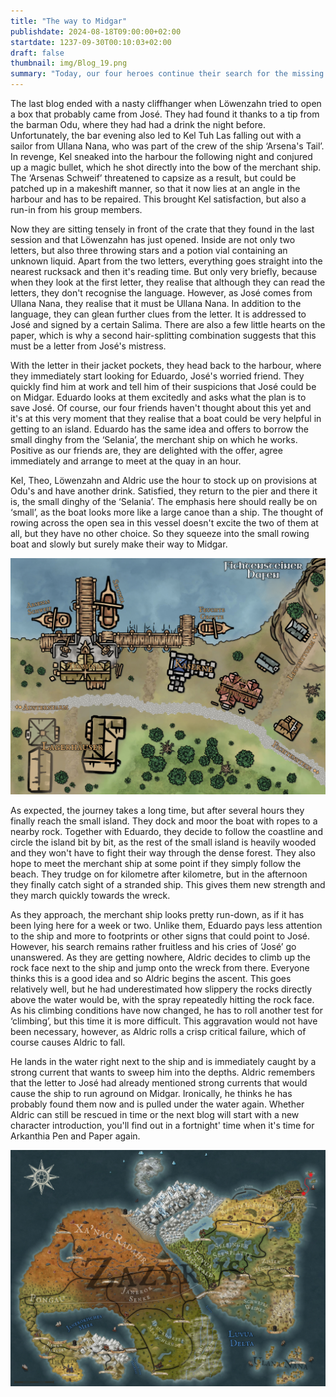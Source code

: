 ```yaml
---
title: "The way to Midgar"
publishdate: 2024-08-18T09:00:00+02:00
startdate: 1237-09-30T00:10:03+02:00
draft: false
thumbnail: img/Blog_19.png
summary: "Today, our four heroes continue their search for the missing sailor José. They quickly come across a puzzle, which Aldric solves in no time at all. Find out here what information the riddle gives them and how the solution leads them to the island of Midgar:"
---
```


The last blog ended with a nasty cliffhanger when Löwenzahn tried to open a box that probably came from José. They had found it thanks to a tip from the barman Odu, where they had had a drink the night before. Unfortunately, the bar evening also led to Kel Tuh Las falling out with a sailor from Ullana Nana, who was part of the crew of the ship ‘Arsena's Tail’. In revenge, Kel sneaked into the harbour the following night and conjured up a magic bullet, which he shot directly into the bow of the merchant ship. The ‘Arsenas Schweif’ threatened to capsize as a result, but could be patched up in a makeshift manner, so that it now lies at an angle in the harbour and has to be repaired. This brought Kel satisfaction, but also a run-in from his group members.

Now they are sitting tensely in front of the crate that they found in the last session and that Löwenzahn has just opened. Inside are not only two letters, but also three throwing stars and a potion vial containing an unknown liquid. Apart from the two letters, everything goes straight into the nearest rucksack and then it's reading time. But only very briefly, because when they look at the first letter, they realise that although they can read the letters, they don't recognise the language. However, as José comes from Ullana Nana, they realise that it must be Ullana Nana. In addition to the language, they can glean further clues from the letter. It is addressed to José and signed by a certain Salima. There are also a few little hearts on the paper, which is why a second hair-splitting combination suggests that this must be a letter from José's mistress. 

With the letter in their jacket pockets, they head back to the harbour, where they immediately start looking for Eduardo, José's worried friend. They quickly find him at work and tell him of their suspicions that José could be on Midgar. Eduardo looks at them excitedly and asks what the plan is to save José. Of course, our four friends haven't thought about this yet and it's at this very moment that they realise that a boat could be very helpful in getting to an island. Eduardo has the same idea and offers to borrow the small dinghy from the ‘Selania’, the merchant ship on which he works. Positive as our friends are, they are delighted with the offer, agree immediately and arrange to meet at the quay in an hour. 

Kel, Theo, Löwenzahn and Aldric use the hour to stock up on provisions at Odu's and have another drink. Satisfied, they return to the pier and there it is, the small dinghy of the ‘Selania’. The emphasis here should really be on ‘small’, as the boat looks more like a large canoe than a ship. The thought of rowing across the open sea in this vessel doesn't excite the two of them at all, but they have no other choice. So they squeeze into the small rowing boat and slowly but surely make their way to Midgar.

<div class="img-max center">
  <img class="img-fluid rounded" title="Map Fichtenstein harbor" alt="Map Fichtenstein harbor." src="./img/fichtenstein_hafen.jpg" />
</div>

As expected, the journey takes a long time, but after several hours they finally reach the small island. They dock and moor the boat with ropes to a nearby rock. Together with Eduardo, they decide to follow the coastline and circle the island bit by bit, as the rest of the small island is heavily wooded and they won't have to fight their way through the dense forest. They also hope to meet the merchant ship at some point if they simply follow the beach. They trudge on for kilometre after kilometre, but in the afternoon they finally catch sight of a stranded ship. This gives them new strength and they march quickly towards the wreck.

As they approach, the merchant ship looks pretty run-down, as if it has been lying here for a week or two. Unlike them, Eduardo pays less attention to the ship and more to footprints or other signs that could point to José. However, his search remains rather fruitless and his cries of ‘José’ go unanswered. As they are getting nowhere, Aldric decides to climb up the rock face next to the ship and jump onto the wreck from there. Everyone thinks this is a good idea and so Aldric begins the ascent. This goes relatively well, but he had underestimated how slippery the rocks directly above the water would be, with the spray repeatedly hitting the rock face. As his climbing conditions have now changed, he has to roll another test for ‘climbing’, but this time it is more difficult. This aggravation would not have been necessary, however, as Aldric rolls a crisp critical failure, which of course causes Aldric to fall. 

He lands in the water right next to the ship and is immediately caught by a strong current that wants to sweep him into the depths. Aldric remembers that the letter to José had already mentioned strong currents that would cause the ship to run aground on Midgar. Ironically, he thinks he has probably found them now and is pulled under the water again. Whether Aldric can still be rescued in time or the next blog will start with a new character introduction, you'll find out in a fortnight' time when it's time for Arkanthia Pen and Paper again. 


<div class="img-max center">
  <img class="img-fluid" title="Worldmap Arkanthia" alt="Worldmap Arkanthia." src="./img/Arkanthia_Full_Map_Fichtenstein_Hafen_Midgar.jpg" />
</div>



